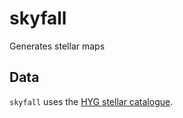 # skyfall
Generates stellar maps

## Data
`skyfall` uses the [HYG stellar catalogue](https://github.com/astronexus/HYG-Database).
